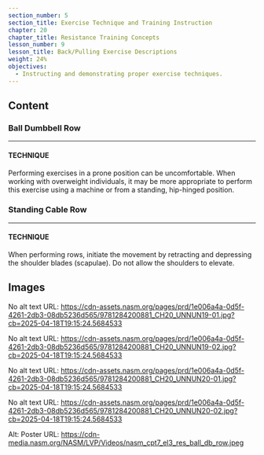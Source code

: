 ```yaml
---
section_number: 5
section_title: Exercise Technique and Training Instruction
chapter: 20
chapter_title: Resistance Training Concepts
lesson_number: 9
lesson_title: Back/Pulling Exercise Descriptions
weight: 24%
objectives:
  - Instructing and demonstrating proper exercise techniques.
---
```


## Content
### Ball Dumbbell Row

---

#### TECHNIQUE

Performing exercises in a prone position can be uncomfortable. When working with overweight individuals, it may be more appropriate to perform this exercise using a machine or from a standing, hip-hinged position.

### Standing Cable Row

---

#### TECHNIQUE

When performing rows, initiate the movement by retracting and depressing the shoulder blades (scapulae). Do not allow the shoulders to elevate.

## Images

No alt text
URL: https://cdn-assets.nasm.org/pages/prd/1e006a4a-0d5f-4261-2db3-08db5236d565/9781284200881_CH20_UNNUN19-01.jpg?cb=2025-04-18T19:15:24.5684533

No alt text
URL: https://cdn-assets.nasm.org/pages/prd/1e006a4a-0d5f-4261-2db3-08db5236d565/9781284200881_CH20_UNNUN19-02.jpg?cb=2025-04-18T19:15:24.5684533

No alt text
URL: https://cdn-assets.nasm.org/pages/prd/1e006a4a-0d5f-4261-2db3-08db5236d565/9781284200881_CH20_UNNUN20-01.jpg?cb=2025-04-18T19:15:24.5684533

No alt text
URL: https://cdn-assets.nasm.org/pages/prd/1e006a4a-0d5f-4261-2db3-08db5236d565/9781284200881_CH20_UNNUN20-02.jpg?cb=2025-04-18T19:15:24.5684533

Alt: Poster
URL: https://cdn-media.nasm.org/NASM/LVP/Videos/nasm_cpt7_el3_res_ball_db_row.jpeg